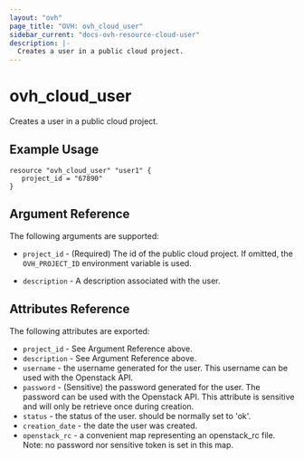 ```yaml
---
layout: "ovh"
page_title: "OVH: ovh_cloud_user"
sidebar_current: "docs-ovh-resource-cloud-user"
description: |-
  Creates a user in a public cloud project.
---
```


# ovh_cloud_user

Creates a user in a public cloud project.

## Example Usage

```hcl
resource "ovh_cloud_user" "user1" {
   project_id = "67890"
}
```

## Argument Reference

The following arguments are supported:

* `project_id` - (Required) The id of the public cloud project. If omitted,
    the `OVH_PROJECT_ID` environment variable is used.

* `description` - A description associated with the user.

## Attributes Reference

The following attributes are exported:

* `project_id` - See Argument Reference above.
* `description` - See Argument Reference above.
* `username` - the username generated for the user. This username can be used with
   the Openstack API.
* `password` - (Sensitive) the password generated for the user. The password can
   be used with the Openstack API. This attribute is sensitive and will only be
   retrieve once during creation.
* `status` - the status of the user. should be normally set to 'ok'.
* `creation_date` - the date the user was created.
* `openstack_rc` - a convenient map representing an openstack_rc file.
   Note: no password nor sensitive token is set in this map.
